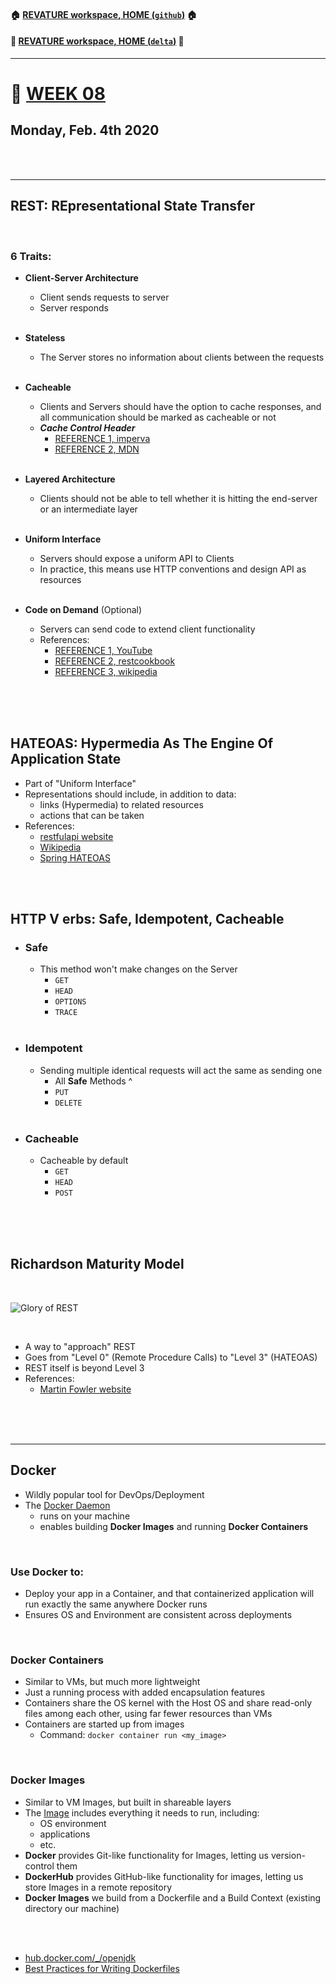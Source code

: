 #### :house: [REVATURE workspace, HOME (`github`)](https://github.com/joedonline/REVATURE__workspace)  :house:
#### :house_with_garden: [REVATURE workspace, HOME (`delta`)](https://github.com/deltachannel/REVATURE__workspace) :house_with_garden:
---
# :calendar: [WEEK 08](https://github.com/joedonline/REVATURE__workspace/tree/master/WEEK__08)
## Monday, Feb. 4th 2020

<br><br>

---
## REST: REpresentational State Transfer

<br>

### 6 Traits:
- **Client-Server Architecture**
  * Client sends requests to server
  * Server responds
    <br><br>

- **Stateless**
  * The Server stores no information about clients between the requests
    <br><br>

- **Cacheable**
  * Clients and Servers should have the option to cache responses, and all communication should be marked as cacheable or not
  * ***Cache Control Header***
    - [REFERENCE 1, imperva](https://www.imperva.com/learn/performance/cache-control/)
    - [REFERENCE 2, MDN](https://developer.mozilla.org/en-US/docs/Web/HTTP/Headers/Cache-Control)
    <br><br>

- **Layered Architecture**
  * Clients should not be able to tell whether it is hitting the end-server or an intermediate layer
    <br><br>

- **Uniform Interface**
  * Servers should expose a uniform API to Clients
  * In practice, this means use HTTP conventions and design API as resources
    <br><br>

- **Code on Demand** (Optional)
  * Servers can send code to extend client functionality
  * References:
    - [REFERENCE 1, YouTube](https://www.youtube.com/watch?v=0CKRkvFN7jg)
    - [REFERENCE 2, restcookbook](http://restcookbook.com/Basics/codeondemand/)
    - [REFERENCE 3, wikipedia](https://en.wikipedia.org/wiki/Code_on_demand)

<br><br><br>

## HATEOAS: Hypermedia As The Engine Of Application State
- Part of "Uniform Interface"
- Representations should include, in addition to data: 
  * links (Hypermedia) to related resources
  * actions that can be taken
- References:
  * [restfulapi website](https://restfulapi.net/hateoas/)
  * [Wikipedia](https://en.wikipedia.org/wiki/HATEOAS)
  * [Spring HATEOAS](https://spring.io/projects/spring-hateoas)

<br><br>

## HTTP V erbs: Safe, Idempotent, Cacheable
- ### Safe
  * This method won't make changes on the Server
    - `GET`
    - `HEAD`
    - `OPTIONS`
    - `TRACE`
      <br><br>

- ### Idempotent
  * Sending multiple identical requests will act the same as sending one
    - All **Safe** Methods ^
    - `PUT`
    - `DELETE`
      <br><br>

- ### Cacheable
  * Cacheable by default
    - `GET`
    - `HEAD`
    - `POST`

<br><br><br>

## Richardson Maturity Model
  <br>

  ![Glory of REST](https://martinfowler.com/articles/images/richardsonMaturityModel/overview.png)

  <br>

- A way to "approach" REST
- Goes from "Level 0" (Remote Procedure Calls) to "Level 3" (HATEOAS)
- REST itself is beyond Level 3
- References:
  * [Martin Fowler website](https://martinfowler.com/articles/richardsonMaturityModel.html)

<br><br><br>

---
## Docker
- Wildly popular tool for DevOps/Deployment
- The <u>Docker Daemon</u>
  * runs on your machine
  * enables building **Docker Images** and running **Docker Containers**

<br>

### Use Docker to:
- Deploy your app in a Container, and that containerized application will run exactly the same anywhere Docker runs
- Ensures OS and Environment are consistent across deployments

<br>

### Docker Containers
- Similar to VMs, but much more lightweight
- Just a running process with added encapsulation features
- Containers share the OS kernel with the Host OS and share read-only files among each other, using far fewer resources than VMs
- Containers are started up from images
  * Command: `docker container run <my_image>`

<br>

### Docker Images
- Similar to VM Images, but built in shareable layers
- The <u>Image</u> includes everything it needs to run, including:
  * OS environment
  * applications
  * etc.
- **Docker** provides Git-like functionality for Images, letting us version-control them
- **DockerHub** provides GitHub-like functionality for images, letting us store Images in a remote repository
- **Docker Images** we build from a Dockerfile and a Build Context (existing directory our machine)

<br><br>

- [hub.docker.com/_/openjdk](https://hub.docker.com/_/openjdk)
- [Best Practices for Writing Dockerfiles](https://docs.docker.com/develop/develop-images/dockerfile_best-practices/)
